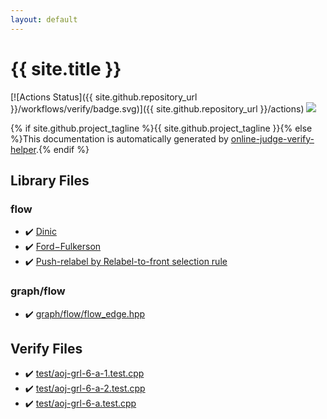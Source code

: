 ```yaml
---
layout: default
---
```


<!-- mathjax config similar to math.stackexchange -->
<script type="text/javascript" async
  src="https://cdnjs.cloudflare.com/ajax/libs/mathjax/2.7.5/MathJax.js?config=TeX-MML-AM_CHTML">
</script>
<script type="text/x-mathjax-config">
  MathJax.Hub.Config({
    TeX: { equationNumbers: { autoNumber: "AMS" }},
    tex2jax: {
      inlineMath: [ ['$','$'] ],
      processEscapes: true
    },
    "HTML-CSS": { matchFontHeight: false },
    displayAlign: "left",
    displayIndent: "2em"
  });
</script>

<script type="text/javascript" src="https://cdnjs.cloudflare.com/ajax/libs/jquery/3.4.1/jquery.min.js"></script>
<script src="https://cdn.jsdelivr.net/npm/jquery-balloon-js@1.1.2/jquery.balloon.min.js" integrity="sha256-ZEYs9VrgAeNuPvs15E39OsyOJaIkXEEt10fzxJ20+2I=" crossorigin="anonymous"></script>
<script type="text/javascript" src="assets/js/copy-button.js"></script>
<link rel="stylesheet" href="assets/css/copy-button.css" />


# {{ site.title }}

[![Actions Status]({{ site.github.repository_url }}/workflows/verify/badge.svg)]({{ site.github.repository_url }}/actions)
<a href="{{ site.github.repository_url }}"><img src="https://img.shields.io/github/last-commit/{{ site.github.owner_name }}/{{ site.github.repository_name }}" /></a>

{% if site.github.project_tagline %}{{ site.github.project_tagline }}{% else %}This documentation is automatically generated by <a href="https://github.com/kmyk/online-judge-verify-helper">online-judge-verify-helper</a>.{% endif %}

## Library Files

<div id="cff5497121104c2b8e0cb41ed2083a9b"></div>

### flow

* :heavy_check_mark: <a href="library/graph/flow/dinic.hpp.html">Dinic</a>
* :heavy_check_mark: <a href="library/graph/flow/ford_fulkerson.hpp.html">Ford−Fulkerson</a>
* :heavy_check_mark: <a href="library/graph/flow/relabel_to_front.hpp.html">Push-relabel by Relabel-to-front selection rule</a>


<div id="2af6c4bb6ad7cfa010303133dc15971f"></div>

### graph/flow

* :heavy_check_mark: <a href="library/graph/flow/flow_edge.hpp.html">graph/flow/flow_edge.hpp</a>


## Verify Files

* :heavy_check_mark: <a href="verify/test/aoj-grl-6-a-1.test.cpp.html">test/aoj-grl-6-a-1.test.cpp</a>
* :heavy_check_mark: <a href="verify/test/aoj-grl-6-a-2.test.cpp.html">test/aoj-grl-6-a-2.test.cpp</a>
* :heavy_check_mark: <a href="verify/test/aoj-grl-6-a.test.cpp.html">test/aoj-grl-6-a.test.cpp</a>


